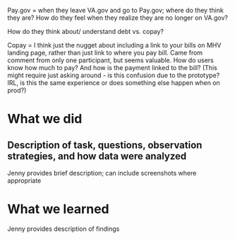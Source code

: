 Pay.gov = when they leave VA.gov and go to Pay.gov; where do they think they are? How do they feel when they realize they are no longer on VA.gov? 

How do they think about/ understand debt vs. copay? 

Copay = I think just the nugget about including a link to your bills on MHV landing page, rather than just link to where you pay bill. Came from comment from only one participant, but seems valuable. How do users know how much to pay? And how is the payment linked to the bill? (This might require just asking around - is this confusion due to the prototype? IRL, is this the same experience or does something else happen when on prod?)

# What we did
## Description of task, questions, observation strategies, and how data were analyzed
Jenny provides brief description; can include screenshots where appropriate

# What we learned
Jenny provides description of findings
